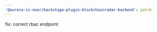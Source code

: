 ```yaml
---
'@aurora-is-near/backstage-plugin-blockchainradar-backend': patch
---
```


fix: correct rbac endpoint
